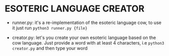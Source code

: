 # ESOTERIC LANGUAGE CREATOR

- runner.py: it's a re-implementation of the esoteric language cow, to use it just run `python3 runner.py {file}`

- creator.py: let's you create your own esoteric language based on the cow language. Just provide a word with at least 4 characters, i.e `python3 creator.py` and then type your word